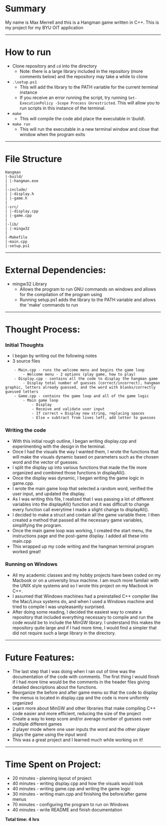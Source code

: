 # Summary
My name is Max Merrell and this is a Hangman game written in C++. This is my project for my BYU OIT application

---

# How to run
- Clone repository and `cd` into the directory 
    - Note: there is a large library included in the repository (more comments below) and the repository may take a while to clone
- `.\setup.ps1`
    - This will add the library to the PATH variable for the current terminal instance
    - If you receive an error running the script, try running `Set-ExecutionPolicy -Scope Process Unrestricted`. This will allow you to run scripts in this instance of the terminal.
- `make`
    - This will compile the code abd place the executable in \build\
- `make run`
    - This will run the executable in a new terminal window and close that window when the program exits

---

# File Structure
```
Hangman
|-build/
| |-hangman.exe
|
|-include/
| |-display.h
| |-game.h
|
|-src/
| |-display.cpp
| |-game.cpp
|
|-lib/
| |-mingw32
|
|-Makefile
|-main.cpp
|-setup.ps1
```

---

# External Dependencies: 
- mingw32 Library
    - Allows the program to run GNU commands on windows and allows for the compilation of the program using 
    - Running setup.ps1 adds the library to the PATH variable and allows the 'make' commands to run

---

# Thought Process:
### Initial Thoughts
- I began by writing out the following notes
- 3 source files
```
    - Main.cpp - runs the welcome menu and begins the game loop
        - Welcome menu - 2 options (play game, how to play)
    - Display.cpp - contains all the code to display the hangman game
        - Display total number of guesses (correct/incorrect), hangman graphic, letters already guessed, and the word with blanks/correctly guessed letters
    - Game.cpp - contains the game loop and all of the game logic
        - Main game loop
            - Display
            - Receive and validate user input
            - If correct = Display new string, replacing spaces
            - Else = subtract from lives left, add letter to guesses
```

### Writing the code
- With this initial rough outline, I began writing display.cpp and experimenting with the design in the terminal.
- Once I had the visuals the way I wanted them, I wrote the functions that will make the visuals dynamic based on parameters such as the chosen word and the vector of guesses.
- I split the display up into various functions that made the file more organized and combined those functions in displayAll().
- Once the display was dynamic, I began writing the game logic in game.cpp.
- I wrote the main game loop that selected a random word, verified the user input, and updated the display.
- As I was writing this file, I realized that I was passing a lot of different variables into the displayAll() function and it was difficult to change every function call everytime I made a slight change to displayAll().
- I decided to make a struct and contain all the game variable there. I then created a method that passed all the necessary game variables, simplifying the program.
- Once the main game loop was working, I created the start menu, the instructions page and the post-game display. I added all these into main.cpp
- This wrapped up my code writing and the hangman terminal program worked great!

### Running on Windows
- All my academic classes and my hobby projects have been coded on my Macbook or on a university linux machine. I am much more familair with the UNIX style systems and so I wrote this project on my Macbook in C++.
- I assumed that Windows machines had a preinstalled C++ compiler like the Mac/Linux systems do, and when I used a Windows machine and tried to compile I was unpleasantly surprised.
- After doing some reading, I decided the easiest way to create a repository that included everything necessary to compile and run the code would be to include the MinGW library. I understand this makes the repository quite large and if I had more time, I would find a simpler that did not require such a large library in the directory. 

---
# Future Features:

- The last step that I was doing when I ran out of time was the documentation of the code with comments. The first thing I would finish if I had more time would be the comments in the header files giving detailed descriptions about the functions. 
- Reorganize the before and after game menu so that the code to display the menus is located in display.cpp and the code is more uniformly organized
- Learn more about MinGW and other libraries that make compiling C++ code easier and more efficient, reducing the size of the project
- Create a way to keep score and/or average number of guesses over multiple different games
- 2 player mode where one user inputs the word and the other player plays the game using the input word
- This was a great project and I learned much while working on it!

---

# Time Spent on Project:
- 20 minutes - planning layout of project
- 40 minutes - writing display.cpp and how the visuals would look
- 40 minutes - writing game.cpp and writing the game logic
- 30 minutes - writing main.cpp and finishing the before/after game menus
- 70 minutes - configuring the program to run on Windows 
- 40 minutes - write README and finish documentation

**Total time: 4 hrs**
